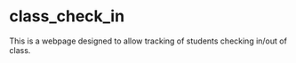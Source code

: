 # class_check_in
This is a webpage designed to allow tracking of students checking in/out of class.
